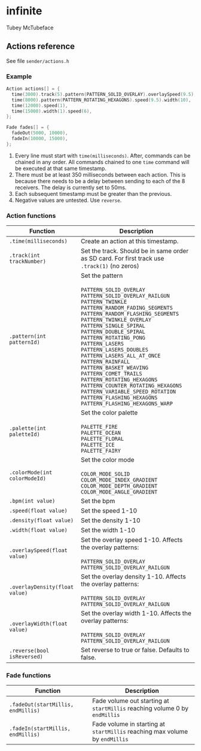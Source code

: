# infinite

Tubey McTubeface

## Actions reference

See file `sender/actions.h`

### Example

```cpp
Action actions[] = {
  time(3000).track(5).pattern(PATTERN_SOLID_OVERLAY).overlaySpeed(9.5),
  time(8000).pattern(PATTERN_ROTATING_HEXAGONS).speed(9.5).width(10),
  time(12000).speed(1),
  time(15000).width(1).speed(6),
};

Fade fades[] = {
  fadeOut(5000, 10000),
  fadeIn(10000, 15000),
};
```

1. Every line must start with `time(milliseconds)`. After, commands can be chained in any order. All commands chained to one `time` command will be executed at that same timestamp.
2. There must be at least 350 milliseconds between each action. This is because there needs to be a delay between sending to each of the 8 receivers. The delay is currently set to 50ms.
3. Each subsequent timestamp must be greater than the previous.
4. Negative values are untested. Use `reverse`.

### Action functions

| Function | Description |
| -------- | ----------- |
| `.time(milliseconds)` | Create an action at this timestamp. |
| `.track(int trackNumber)` | Set the track. Should be in same order as SD card. For first track use `.track(1)` (no zeros) |
| `.pattern(int patternId)`  | Set the pattern<br><br>`PATTERN_SOLID_OVERLAY`<br>`PATTERN_SOLID_OVERLAY_RAILGUN`<br>`PATTERN_TWINKLE`<br>`PATTERN_RANDOM_FADING_SEGMENTS`<br>`PATTERN_RANDOM_FLASHING_SEGMENTS`<br>`PATTERN_TWINKLE_OVERLAY`<br>`PATTERN_SINGLE_SPIRAL`<br>`PATTERN_DOUBLE_SPIRAL`<br>`PATTERN_ROTATING_PONG`<br>`PATTERN_LASERS`<br>`PATTERN_LASERS_DOUBLES`<br>`PATTERN_LASERS_ALL_AT_ONCE`<br>`PATTERN_RAINFALL`<br>`PATTERN_BASKET_WEAVING`<br>`PATTERN_COMET_TRAILS`<br>`PATTERN_ROTATING_HEXAGONS`<br>`PATTERN_COUNTER_ROTATING_HEXAGONS`<br>`PATTERN_VARIABLE_SPEED_ROTATION`<br>`PATTERN_FLASHING_HEXAGONS`<br>`PATTERN_FLASHING_HEXAGONS_WARP` |
| `.palette(int paletteId)` | Set the color palette<br><br>`PALETTE_FIRE`<br>`PALETTE_OCEAN`<br>`PALETTE_FLORAL`<br>`PALETTE_ICE`<br>`PALETTE_FAIRY` |
| `.colorMode(int colorModeId)` | Set the color mode<br><br>`COLOR_MODE_SOLID`<br>`COLOR_MODE_INDEX_GRADIENT`<br>`COLOR_MODE_DEPTH_GRADIENT`<br>`COLOR_MODE_ANGLE_GRADIENT` |
| `.bpm(int value)` | Set the bpm |
| `.speed(float value)` | Set the speed 1-10 |
| `.density(float value)` | Set the density 1-10 |
| `.width(float value)` | Set the width 1-10 |
| `.overlaySpeed(float value)` | Set the overlay speed 1-10. Affects the overlay patterns:<br><br>`PATTERN_SOLID_OVERLAY`<br>`PATTERN_SOLID_OVERLAY_RAILGUN` |
| `.overlayDensity(float value)` | Set the overlay density 1-10. Affects the overlay patterns:<br><br>`PATTERN_SOLID_OVERLAY`<br>`PATTERN_SOLID_OVERLAY_RAILGUN` |
| `.overlayWidth(float value)` | Set the overlay width 1-10. Affects the overlay patterns:<br><br>`PATTERN_SOLID_OVERLAY`<br>`PATTERN_SOLID_OVERLAY_RAILGUN` |
| `.reverse(bool isReversed)` | Set reverse to true or false. Defaults to false. |

### Fade functions

| Function | Description |
| -------- | ----------- |
| `.fadeOut(startMillis, endMillis)` | Fade volume out starting at `startMillis` reaching volume 0 by `endMillis` |
| `.fadeIn(startMillis, endMillis)` | Fade volume in starting at `startMillis` reaching max volume by `endMillis` |
